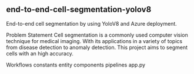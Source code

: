## end-to-end-cell-segmentation-yolov8
End-to-end cell segmentation by using YoloV8 and Azure deployment.

Problem Statement
Cell segmentation is a commonly used computer vision technique for medical imaging. With its applications in a variety of topics from disease detection to anomaly detection. This project aims to segment cells with an high accuracy.

Workflows
constants
entity
components
pipelines
app.py
